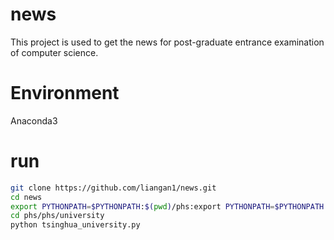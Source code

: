 # news
This project is used to get  the  news for  post-graduate entrance examination of  computer science.

# Environment 
Anaconda3

# run 
```bash
git clone https://github.com/liangan1/news.git
cd news
export PYTHONPATH=$PYTHONPATH:$(pwd)/phs:export PYTHONPATH=$PYTHONPATH:$(pwd)
cd phs/phs/university
python tsinghua_university.py
```
